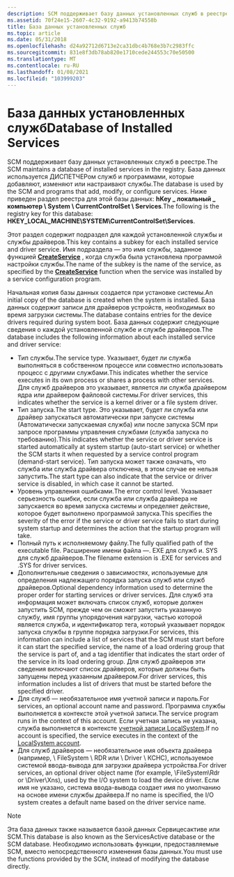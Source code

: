 ```yaml
---
description: SCM поддерживает базу данных установленных служб в реестре.
ms.assetid: 70f24e15-2607-4c32-9192-a9413b74558b
title: База данных установленных служб
ms.topic: article
ms.date: 05/31/2018
ms.openlocfilehash: d24a92712d6713e2ca31dbc4b768e3b7c2983ffc
ms.sourcegitcommit: 831e8f3db78ab820e1710cede244553c70e50500
ms.translationtype: MT
ms.contentlocale: ru-RU
ms.lasthandoff: 01/08/2021
ms.locfileid: "103999203"
---
```

# <a name="database-of-installed-services"></a><span data-ttu-id="e1da8-103">База данных установленных служб</span><span class="sxs-lookup"><span data-stu-id="e1da8-103">Database of Installed Services</span></span>

<span data-ttu-id="e1da8-104">SCM поддерживает базу данных установленных служб в реестре.</span><span class="sxs-lookup"><span data-stu-id="e1da8-104">The SCM maintains a database of installed services in the registry.</span></span> <span data-ttu-id="e1da8-105">База данных используется ДИСПЕТЧЕРом служб и программами, которые добавляют, изменяют или настраивают службы.</span><span class="sxs-lookup"><span data-stu-id="e1da8-105">The database is used by the SCM and programs that add, modify, or configure services.</span></span> <span data-ttu-id="e1da8-106">Ниже приведен раздел реестра для этой базы данных: **hKey \_ локальный \_ компьютер \\ System \\ CurrentControlSet \\ Services**.</span><span class="sxs-lookup"><span data-stu-id="e1da8-106">The following is the registry key for this database: **HKEY\_LOCAL\_MACHINE\\SYSTEM\\CurrentControlSet\\Services**.</span></span>

<span data-ttu-id="e1da8-107">Этот раздел содержит подраздел для каждой установленной службы и службы драйверов.</span><span class="sxs-lookup"><span data-stu-id="e1da8-107">This key contains a subkey for each installed service and driver service.</span></span> <span data-ttu-id="e1da8-108">Имя подраздела — это имя службы, заданное функцией [**CreateService**](/windows/desktop/api/Winsvc/nf-winsvc-createservicea) , когда служба была установлена программой настройки службы.</span><span class="sxs-lookup"><span data-stu-id="e1da8-108">The name of the subkey is the name of the service, as specified by the [**CreateService**](/windows/desktop/api/Winsvc/nf-winsvc-createservicea) function when the service was installed by a service configuration program.</span></span>

<span data-ttu-id="e1da8-109">Начальная копия базы данных создается при установке системы.</span><span class="sxs-lookup"><span data-stu-id="e1da8-109">An initial copy of the database is created when the system is installed.</span></span> <span data-ttu-id="e1da8-110">База данных содержит записи для драйверов устройств, необходимых во время загрузки системы.</span><span class="sxs-lookup"><span data-stu-id="e1da8-110">The database contains entries for the device drivers required during system boot.</span></span> <span data-ttu-id="e1da8-111">База данных содержит следующие сведения о каждой установленной службе и службе драйверов.</span><span class="sxs-lookup"><span data-stu-id="e1da8-111">The database includes the following information about each installed service and driver service:</span></span>

-   <span data-ttu-id="e1da8-112">Тип службы.</span><span class="sxs-lookup"><span data-stu-id="e1da8-112">The service type.</span></span> <span data-ttu-id="e1da8-113">Указывает, будет ли служба выполняться в собственном процессе или совместно использовать процесс с другими службами.</span><span class="sxs-lookup"><span data-stu-id="e1da8-113">This indicates whether the service executes in its own process or shares a process with other services.</span></span> <span data-ttu-id="e1da8-114">Для служб драйверов это указывает, является ли служба драйвером ядра или драйвером файловой системы.</span><span class="sxs-lookup"><span data-stu-id="e1da8-114">For driver services, this indicates whether the service is a kernel driver or a file system driver.</span></span>
-   <span data-ttu-id="e1da8-115">Тип запуска.</span><span class="sxs-lookup"><span data-stu-id="e1da8-115">The start type.</span></span> <span data-ttu-id="e1da8-116">Это указывает, будет ли служба или драйвер запускаться автоматически при запуске системы (Автоматически запускаемая служба) или после запуска SCM при запросе программы управления службами (служба запуска по требованию).</span><span class="sxs-lookup"><span data-stu-id="e1da8-116">This indicates whether the service or driver service is started automatically at system startup (auto-start service) or whether the SCM starts it when requested by a service control program (demand-start service).</span></span> <span data-ttu-id="e1da8-117">Тип запуска может также означать, что служба или служба драйвера отключена, в этом случае ее нельзя запустить.</span><span class="sxs-lookup"><span data-stu-id="e1da8-117">The start type can also indicate that the service or driver service is disabled, in which case it cannot be started.</span></span>
-   <span data-ttu-id="e1da8-118">Уровень управления ошибками.</span><span class="sxs-lookup"><span data-stu-id="e1da8-118">The error control level.</span></span> <span data-ttu-id="e1da8-119">Указывает серьезность ошибки, если служба или служба драйвера не запускается во время запуска системы и определяет действие, которое будет выполнено программой запуска.</span><span class="sxs-lookup"><span data-stu-id="e1da8-119">This specifies the severity of the error if the service or driver service fails to start during system startup and determines the action that the startup program will take.</span></span>
-   <span data-ttu-id="e1da8-120">Полный путь к исполняемому файлу.</span><span class="sxs-lookup"><span data-stu-id="e1da8-120">The fully qualified path of the executable file.</span></span> <span data-ttu-id="e1da8-121">Расширение имени файла —. EXE для служб и. SYS для служб драйверов.</span><span class="sxs-lookup"><span data-stu-id="e1da8-121">The filename extension is .EXE for services and .SYS for driver services.</span></span>
-   <span data-ttu-id="e1da8-122">Дополнительные сведения о зависимостях, используемые для определения надлежащего порядка запуска служб или служб драйверов.</span><span class="sxs-lookup"><span data-stu-id="e1da8-122">Optional dependency information used to determine the proper order for starting services or driver services.</span></span> <span data-ttu-id="e1da8-123">Для служб эта информация может включать список служб, которые должен запустить SCM, прежде чем он сможет запустить указанную службу, имя группы упорядочения нагрузки, частью которой является служба, и идентификатор тега, который указывает порядок запуска службы в группе порядка загрузки.</span><span class="sxs-lookup"><span data-stu-id="e1da8-123">For services, this information can include a list of services that the SCM must start before it can start the specified service, the name of a load ordering group that the service is part of, and a tag identifier that indicates the start order of the service in its load ordering group.</span></span> <span data-ttu-id="e1da8-124">Для служб драйверов эти сведения включают список драйверов, которые должны быть запущены перед указанным драйвером.</span><span class="sxs-lookup"><span data-stu-id="e1da8-124">For driver services, this information includes a list of drivers that must be started before the specified driver.</span></span>
-   <span data-ttu-id="e1da8-125">Для служб — необязательное имя учетной записи и пароль.</span><span class="sxs-lookup"><span data-stu-id="e1da8-125">For services, an optional account name and password.</span></span> <span data-ttu-id="e1da8-126">Программа службы выполняется в контексте этой учетной записи.</span><span class="sxs-lookup"><span data-stu-id="e1da8-126">The service program runs in the context of this account.</span></span> <span data-ttu-id="e1da8-127">Если учетная запись не указана, служба выполняется в контексте [учетной записи LocalSystem](localsystem-account.md).</span><span class="sxs-lookup"><span data-stu-id="e1da8-127">If no account is specified, the service executes in the context of the [LocalSystem account](localsystem-account.md).</span></span>
-   <span data-ttu-id="e1da8-128">Для служб драйверов — необязательное имя объекта драйвера (например, \\ FileSystem \\ RDR или \\ Driver \\ КСНС), используемое системой ввода-вывода для загрузки драйвера устройства.</span><span class="sxs-lookup"><span data-stu-id="e1da8-128">For driver services, an optional driver object name (for example, \\FileSystem\\Rdr or \\Driver\\Xns), used by the I/O system to load the device driver.</span></span> <span data-ttu-id="e1da8-129">Если имя не указано, система ввода-вывода создает имя по умолчанию на основе имени службы драйвера.</span><span class="sxs-lookup"><span data-stu-id="e1da8-129">If no name is specified, the I/O system creates a default name based on the driver service name.</span></span>

> [!Note]  
> <span data-ttu-id="e1da8-130">Эта база данных также называется базой данных Сервицесактиве или SCM.</span><span class="sxs-lookup"><span data-stu-id="e1da8-130">This database is also known as the ServicesActive database or the SCM database.</span></span> <span data-ttu-id="e1da8-131">Необходимо использовать функции, предоставляемые SCM, вместо непосредственного изменения базы данных.</span><span class="sxs-lookup"><span data-stu-id="e1da8-131">You must use the functions provided by the SCM, instead of modifying the database directly.</span></span>

 

 

 



